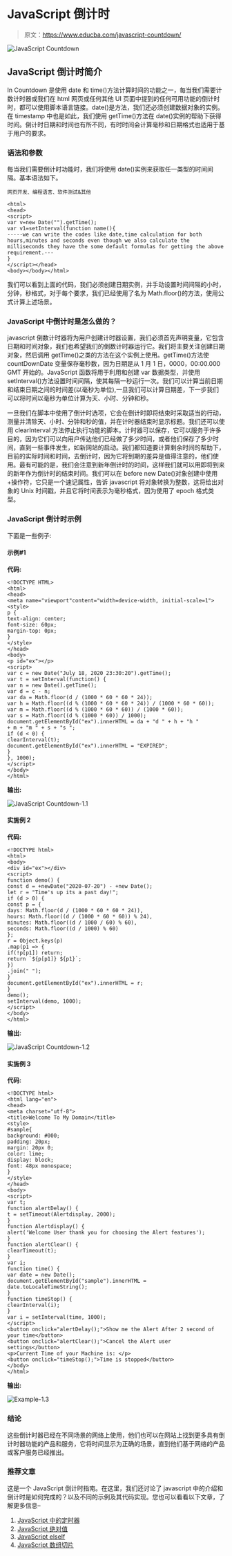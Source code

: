 # JavaScript 倒计时

> 原文：<https://www.educba.com/javascript-countdown/>

![JavaScript Countdown](img/82f2cc85f61fde736b47f7f2e288ba1b.png)



## JavaScript 倒计时简介

In Countdown 是使用 date 和 time()方法计算时间的功能之一，每当我们需要计数计时器或我们在 html 网页或任何其他 UI 页面中提到的任何可用功能的倒计时时，都可以使用脚本语言链接。date()是方法，我们还必须创建数据对象的实例。在 timestamp 中也是如此，我们使用 getTime()方法在 date()实例的帮助下获得时间。倒计时日期和时间也有所不同，有时时间会计算毫秒和日期格式也适用于基于用户的要求。

### 语法和参数

每当我们需要倒计时功能时，我们将使用 date()实例来获取任一类型的时间间隔。基本语法如下。

<small>网页开发、编程语言、软件测试&其他</small>

```
<html>
<head>
<script>
var v=new Date("").getTime();
var v1=setInterval(function name(){
-----we can write the codes like date,time calculation for both hours,minutes and seconds even though we also calculate the milliseconds they have the some default formulas for getting the above requirement.---
}
</script></head>
<body></body></html>
```

我们可以看到上面的代码，我们必须创建日期实例，并手动设置时间间隔的小时，分钟，秒格式，对于每个要求，我们已经使用了名为 Math.floor()的方法，使用公式计算上述场景。

### JavaScript 中倒计时是怎么做的？

javascript 倒数计时器将为用户创建计时器设置，我们必须首先声明变量，它包含日期和时间对象，我们也希望我们的倒数计时器运行它。我们将主要关注创建日期对象，然后调用 getTime()之类的方法在这个实例上使用。getTime()方法使 countDownDate 变量保存毫秒数，因为日期是从 1 月 1 日，0000，00:00.000 GMT 开始的。JavaScript 函数将用于利用和创建 var 数据类型，并使用 setInterval()方法设置时间间隔，使其每隔一秒运行一次。我们可以计算当前日期和结束日期之间的时间差(以毫秒为单位),一旦我们可以计算日期差，下一步我们可以将时间以毫秒为单位计算为天、小时、分钟和秒。

一旦我们在脚本中使用了倒计时选项，它会在倒计时即将结束时采取适当的行动，测量并清除天、小时、分钟和秒的值，并在计时器结束时显示标题。我们还可以使用 clearInterval 方法停止执行功能的脚本。计时器可以保存，它可以服务于许多目的，因为它们可以向用户传达他们已经做了多少时间，或者他们保存了多少时间，直到一些事件发生，如新网站的启动。我们都知道要计算剩余时间的帮助下，目前的实际时间和时间，去倒计时，因为它将到期的差异是值得注意的，他们使用。最有可能的是，我们会注意到新年倒计时的时间，这样我们就可以用即将到来的新年作为倒计时的结束时间。我们可以在 before new Date()对象创建中使用+操作符，它只是一个速记属性，告诉 javascript 将对象转换为整数，这将给出对象的 Unix 时间戳，并且它将时间表示为毫秒格式，因为使用了 epoch 格式类型。

### JavaScript 倒计时示例

下面是一些例子:

#### 示例#1

**代码:**

```
<!DOCTYPE HTML>
<html>
<head>
<meta name="viewport"content="width=device-width, initial-scale=1">
<style>
p {
text-align: center;
font-size: 60px;
margin-top: 0px;
}
</style>
</head>
<body>
<p id="ex"></p>
<script>
var c = new Date("July 18, 2020 23:30:20").getTime();
var t = setInterval(function() {
var n = new Date().getTime();
var d = c - n;
var da = Math.floor(d / (1000 * 60 * 60 * 24));
var h = Math.floor((d % (1000 * 60 * 60 * 24)) / (1000 * 60 * 60));
var m = Math.floor((d % (1000 * 60 * 60)) / (1000 * 60));
var s = Math.floor((d % (1000 * 60)) / 1000);
document.getElementById("ex").innerHTML = da + "d " + h + "h "
+ m + "m " + s + "s ";
if (d < 0) {
clearInterval(t);
document.getElementById("ex").innerHTML = "EXPIRED";
}
}, 1000);
</script>
</body>
</html>
```

**输出:**

![JavaScript Countdown-1.1](img/6264f095ac9da25a07ecd3a2a0364590.png)



#### 实施例 2

**代码:**

```
<!DOCTYPE html>
<html>
<body>
<div id="ex"></div>
<script>
function demo() {
const d = +newDate("2020-07-20") - +new Date();
let r = "Time's up its a past day!";
if (d > 0) {
const p = {
days: Math.floor(d / (1000 * 60 * 60 * 24)),
hours: Math.floor((d / (1000 * 60 * 60)) % 24),
minutes: Math.floor((d / 1000 / 60) % 60),
seconds: Math.floor((d / 1000) % 60)
};
r = Object.keys(p)
.map(p1 => {
if(!p[p1]) return;
return `${p[p1]} ${p1}`;
})
.join(" ");
}
document.getElementById("ex").innerHTML = r;
}
demo();
setInterval(demo, 1000);
</script>
</body>
</html>
```

**输出:**

![JavaScript Countdown-1.2](img/315a3f4d4a3867fa646b8e76f0535a29.png)



#### 实施例 3

**代码:**

```
<!DOCTYPE html>
<html lang="en">
<head>
<meta charset="utf-8">
<title>Welcome To My Domain</title>
<style>
#sample{
background: #000;
padding: 20px;
margin: 20px 0;
color: lime;
display: block;
font: 48px monospace;
}
</style>
</head>
<body>
<script>
var t;
function alertDelay() {
t = setTimeout(Alertdisplay, 2000);
}
function Alertdisplay() {
alert('Welcome User thank you for choosing the Alert features');
}
function alertClear() {
clearTimeout(t);
}
var i;
function time() {
var date = new Date();
document.getElementById("sample").innerHTML = date.toLocaleTimeString();
}
function timeStop() {
clearInterval(i);
}
var i = setInterval(time, 1000);
</script>
<button onclick="alertDelay();">Show me the Alert After 2 second of your time</button>
<button onclick="alertClear();">Cancel the Alert user settings</button>
<p>Current Time of your Machine is: </p>
<button onclick="timeStop();">Time is stopped</button>
</body>
</html>
```

**输出:**

![Example-1.3](img/64a8e12cc87c747edbb2d14c4f626a77.png)



### 结论

这些倒计时器已经在不同场景的网络上使用，他们也可以在网站上找到更多具有倒计时器功能的产品和服务，它将时间显示为正确的场景，直到他们基于网络的产品或客户服务已经推出。

### 推荐文章

这是一个 JavaScript 倒计时指南。在这里，我们还讨论了 javascript 中的介绍和倒计时是如何完成的？以及不同的示例及其代码实现。您也可以看看以下文章，了解更多信息–

1.  [JavaScript 中的定时器](https://www.educba.com/timer-in-javascript/)
2.  [JavaScript 绝对值](https://www.educba.com/javascript-absolute-value/)
3.  [JavaScript elseIf](https://www.educba.com/javascript-elseif/)
4.  [JavaScript 数组切片](https://www.educba.com/javascript-array-slice/)





